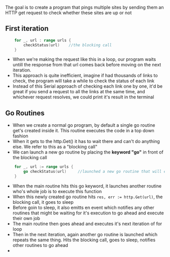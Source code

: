 The goal is to create a program that pings multiple sites by sending them an HTTP get request to check whether these sites are up or not

## First iteration 
```go
    for _, url : range urls {
        checkStatus(url)    //the blocking call
    }
```
- When we're making the request like this in a loop, our program waits untill the response from that url comes back before moving on the next iteration.
- This approach is quite inefficient, imagine if had thousands of links to check, the program will take a while to check the status of each link
- Instead of this Serial approach of checking each link one by one, it'd be great if you send a request to all the links at the same time, and whichever request resolves, we could print it's result in the terminal

## Go Routines
- When we create a normal go program, by default a single go routine get's created inside it. This routine executes the code in a top down fashion
- When it gets to the http.Get() it has to wait there and can't do anything else. We refer to this as a "blocking call"
- We can launch a new go routine by placing the **keyword "go"** in front of the blocking call
```go 
    for _, url := range urls {
        go checkStatus(url)     //launched a new go routine that will execute this function
    }
```
- When the main routine hits this go keyword, it launches another routine who's whole job is to execute this function
- When this newly created go routine hits `res, err := http.Get(url)`, the blocking call, it goes to sleep 
- Before goin to sleep, it also emitts en event which notifies any other routines that might be waiting for it's execution to go ahead and execute their own job
- The  main routine then goes ahead and executes it's next iteration of for loop 
- Then in the next iteration, again another go routine is launched which repeats the same thing. Hits the blocking call, goes to sleep, notifies other routines to go ahead 
- 